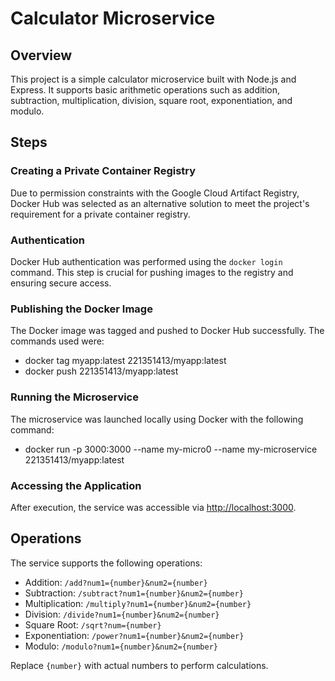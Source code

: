 # Calculator Microservice

## Overview
This project is a simple calculator microservice built with Node.js and Express. It supports basic arithmetic operations such as addition, subtraction, multiplication, division, square root, exponentiation, and modulo.

## Steps

### Creating a Private Container Registry
Due to permission constraints with the Google Cloud Artifact Registry, Docker Hub was selected as an alternative solution to meet the project's requirement for a private container registry.

### Authentication
Docker Hub authentication was performed using the `docker login` command. This step is crucial for pushing images to the registry and ensuring secure access.

### Publishing the Docker Image
The Docker image was tagged and pushed to Docker Hub successfully. The commands used were:
- docker tag myapp:latest 221351413/myapp:latest
- docker push 221351413/myapp:latest

### Running the Microservice
The microservice was launched locally using Docker with the following command:
- docker run -p 3000:3000 --name my-micro0 --name my-microservice 221351413/myapp:latest

### Accessing the Application
After execution, the service was accessible via [http://localhost:3000](http://localhost:3000).

## Operations
The service supports the following operations:
- Addition: `/add?num1={number}&num2={number}`
- Subtraction: `/subtract?num1={number}&num2={number}`
- Multiplication: `/multiply?num1={number}&num2={number}`
- Division: `/divide?num1={number}&num2={number}`
- Square Root: `/sqrt?num={number}`
- Exponentiation: `/power?num1={number}&num2={number}`
- Modulo: `/modulo?num1={number}&num2={number}`

Replace `{number}` with actual numbers to perform calculations.
